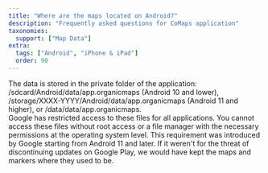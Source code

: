 ```yaml
---
title: "Where are the maps located on Android?"
description: "Frequently asked questions for CoMaps application"
taxonomies:
  support: ["Map Data"]
extra:
  tags: ["Android", "iPhone & iPad"]
  order: 90
---
```


The data is stored in the private folder of the application: /sdcard/Android/data/app.organicmaps (Android 10 and lower), /storage/XXXX-YYYY/Android/data/app.organicmaps (Android 11 and higher), or /data/data/app.organicmaps.  
Google has restricted access to these files for all applications. You cannot access these files without root access or a file manager with the necessary permissions at the operating system level. This requirement was introduced by Google starting from Android 11 and later. If it weren't for the threat of discontinuing updates on Google Play, we would have kept the maps and markers where they used to be.
